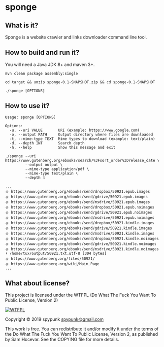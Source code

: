 # sponge
## What is it?
Sponge is a website crawler and links downloader command line tool.
## How to build and run it?
You will need a Java JDK 8+ and maven 3+.
~~~
mvn clean package assembly:single

cd target && unzip sponge-0.1-SNAPSHOT.zip && cd sponge-0.1-SNAPSHOT

./sponge [OPTIONS]
~~~
## How to use it?
~~~
Usage: sponge [OPTIONS]

Options:
  -u, --uri VALUE       URI (example: https://www.google.com)
  -o, --output PATH     Output directory where files are downloaded
  -t, --mime-type TEXT  Mime types to download (example: text/plain)
  -d, --depth INT       Search depth
  -h, --help            Show this message and exit
~~~
~~~
./sponge --uri https://www.gutenberg.org/ebooks/search/%3Fsort_order%3Drelease_date \
         --output output \
         --mime-type application/pdf \
         --mime-type text/plain \
         --depth 4

...
﹫ https://www.gutenberg.org/ebooks/send/dropbox/50921.epub.images
﹫ https://www.gutenberg.org/ebooks/send/gdrive/50921.epub.images
﹫ https://www.gutenberg.org/ebooks/send/msdrive/50921.epub.images
﹫ https://www.gutenberg.org/ebooks/send/dropbox/50921.epub.noimages
﹫ https://www.gutenberg.org/ebooks/send/gdrive/50921.epub.noimages
﹫ https://www.gutenberg.org/ebooks/send/msdrive/50921.epub.noimages
﹫ https://www.gutenberg.org/ebooks/send/dropbox/50921.kindle.images
﹫ https://www.gutenberg.org/ebooks/send/gdrive/50921.kindle.images
﹫ https://www.gutenberg.org/ebooks/send/msdrive/50921.kindle.images
﹫ https://www.gutenberg.org/ebooks/send/dropbox/50921.kindle.noimages
﹫ https://www.gutenberg.org/ebooks/send/gdrive/50921.kindle.noimages
﹫ https://www.gutenberg.org/ebooks/send/msdrive/50921.kindle.noimages
⬇ /home/tux/output/50921.txt.utf-8 [304 bytes]
﹫ https://www.gutenberg.org/files/50921/
﹫ https://www.gutenberg.org/wiki/Main_Page
...
~~~
## What about license?
This project is licensed under the WTFPL (Do What The Fuck You Want To Public License, Version 2)

[![WTFPL](http://www.wtfpl.net/wp-content/uploads/2012/12/logo-220x1601.png)](http://www.wtfpl.net/)

Copyright © 2019 spypunk [spypunk@gmail.com](mailto:spypunk@gmail.com)

This work is free. You can redistribute it and/or modify it under the terms of the Do What The Fuck You Want To Public License, Version 2, as published by Sam Hocevar. See the COPYING file for more details.